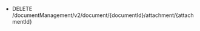 <!--
    ATTENTION: This file was generated via gradle!
               Do NOT manually edit this file! Any such changes will be overwritten!
-->

* DELETE /documentManagement/v2/document/{documentId}/attachment/{attachmentId}
